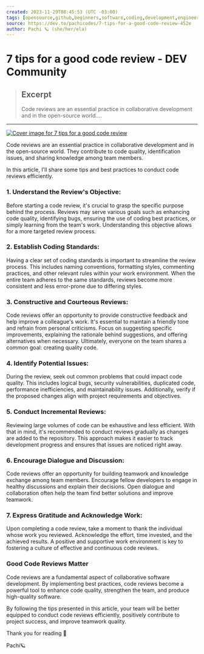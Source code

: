 ```yaml
---
created: 2023-11-29T08:45:53 (UTC -03:00)
tags: [opensource,github,beginners,software,coding,development,engineering,inclusive,community]
source: https://dev.to/pachicodes/7-tips-for-a-good-code-review-452e
author: Pachi 🪐 (she/her/ela)
---
```


# 7 tips for a good code review - DEV Community

> ## Excerpt
> Code reviews are an essential practice in collaborative development and in the open-source world....

---
[![Cover image for 7 tips for a good code review](https://res.cloudinary.com/practicaldev/image/fetch/s--HkcMPwxO--/c_imagga_scale,f_auto,fl_progressive,h_420,q_auto,w_1000/https://dev-to-uploads.s3.amazonaws.com/uploads/articles/d9ur4tmfbuiuqr3bbhj6.png)](https://res.cloudinary.com/practicaldev/image/fetch/s--HkcMPwxO--/c_imagga_scale,f_auto,fl_progressive,h_420,q_auto,w_1000/https://dev-to-uploads.s3.amazonaws.com/uploads/articles/d9ur4tmfbuiuqr3bbhj6.png)

Code reviews are an essential practice in collaborative development and in the open-source world. They contribute to code quality, identification issues, and sharing knowledge among team members.

In this article, I'll share some tips and best practices to conduct code reviews efficiently.

### [](https://dev.to/pachicodes/7-tips-for-a-good-code-review-452e#1-understand-the-reviews-objective)**1\. Understand the Review's Objective:**

Before starting a code review, it's crucial to grasp the specific purpose behind the process. Reviews may serve various goals such as enhancing code quality, identifying bugs, ensuring the use of coding best practices, or simply learning from the team's work. Understanding this objective allows for a more targeted review process.

### [](https://dev.to/pachicodes/7-tips-for-a-good-code-review-452e#2-establish-coding-standards)**2\. Establish Coding Standards:**

Having a clear set of coding standards is important to streamline the review process. This includes naming conventions, formatting styles, commenting practices, and other relevant rules within your work environment. When the entire team adheres to the same standards, reviews become more consistent and less error-prone due to differing styles.

### [](https://dev.to/pachicodes/7-tips-for-a-good-code-review-452e#3-constructive-and-courteous-reviews)**3\. Constructive and Courteous Reviews:**

Code reviews offer an opportunity to provide constructive feedback and help improve a colleague's work. It's essential to maintain a friendly tone and refrain from personal criticisms. Focus on suggesting specific improvements, explaining the rationale behind suggestions, and offering alternatives when necessary. Ultimately, everyone on the team shares a common goal: creating quality code.

### [](https://dev.to/pachicodes/7-tips-for-a-good-code-review-452e#4-identify-potential-issues)**4\. Identify Potential Issues:**

During the review, seek out common problems that could impact code quality. This includes logical bugs, security vulnerabilities, duplicated code, performance inefficiencies, and maintainability issues. Additionally, verify if the proposed changes align with project requirements and objectives.

### [](https://dev.to/pachicodes/7-tips-for-a-good-code-review-452e#5-conduct-incremental-reviews)**5\. Conduct Incremental Reviews:**

Reviewing large volumes of code can be exhaustive and less efficient. With that in mind, it's recommended to conduct reviews gradually as changes are added to the repository. This approach makes it easier to track development progress and ensures that issues are noticed right away.

### [](https://dev.to/pachicodes/7-tips-for-a-good-code-review-452e#6-encourage-dialogue-and-discussion)**6\. Encourage Dialogue and Discussion:**

Code reviews offer an opportunity for building teamwork and knowledge exchange among team members. Encourage fellow developers to engage in healthy discussions and explain their decisions. Open dialogue and collaboration often help the team find better solutions and improve teamwork.

### [](https://dev.to/pachicodes/7-tips-for-a-good-code-review-452e#7-express-gratitude-and-acknowledge-work)**7\. Express Gratitude and Acknowledge Work:**

Upon completing a code review, take a moment to thank the individual whose work you reviewed. Acknowledge the effort, time invested, and the achieved results. A positive and supportive work environment is key to fostering a culture of effective and continuous code reviews.

### [](https://dev.to/pachicodes/7-tips-for-a-good-code-review-452e#good-code-reviews-matter)**Good Code Reviews Matter**

Code reviews are a fundamental aspect of collaborative software development. By implementing best practices, code reviews become a powerful tool to enhance code quality, strengthen the team, and produce high-quality software.

By following the tips presented in this article, your team will be better equipped to conduct code reviews efficiently, positively contribute to project success, and improve teamwork quality.

Thank you for reading 💚

Pachi🪐
